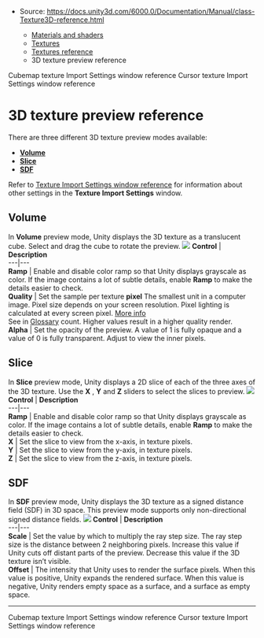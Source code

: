 * Source: https://docs.unity3d.com/6000.0/Documentation/Manual/class-Texture3D-reference.html

  * [Materials and shaders](https://docs.unity3d.com/6000.0/Documentation/Manual/materials-and-shaders.html)
  * [Textures](https://docs.unity3d.com/6000.0/Documentation/Manual/Textures-landing.html)
  * [Textures reference](https://docs.unity3d.com/6000.0/Documentation/Manual/textures-reference.html)
  * 3D texture preview reference


[](https://docs.unity3d.com/6000.0/Documentation/Manual/texture-type-cubemap.html)
Cubemap texture Import Settings window reference
[](https://docs.unity3d.com/6000.0/Documentation/Manual/texture-type-cursor.html)
Cursor texture Import Settings window reference
# 3D texture preview reference
There are three different 3D texture preview modes available:
  * [**Volume**](https://docs.unity3d.com/6000.0/Documentation/Manual/class-Texture3D-reference.html#volume)
  * [**Slice**](https://docs.unity3d.com/6000.0/Documentation/Manual/class-Texture3D-reference.html#slice)
  * [**SDF**](https://docs.unity3d.com/6000.0/Documentation/Manual/class-Texture3D-reference.html#sdf)


Refer to [Texture Import Settings window reference](https://docs.unity3d.com/6000.0/Documentation/Manual/class-TextureImporter.html) for information about other settings in the **Texture Import Settings** window.
## Volume
In **Volume** preview mode, Unity displays the 3D texture as a translucent cube. Select and drag the cube to rotate the preview.
![ ](https://docs.unity3d.com/6000.0/Documentation/uploads/Main/3DTexture-volumetric.png) **Control** | **Description**  
---|---  
**Ramp** | Enable and disable color ramp so that Unity displays grayscale as color. If the image contains a lot of subtle details, enable **Ramp** to make the details easier to check.  
**Quality** | Set the sample per texture **pixel** The smallest unit in a computer image. Pixel size depends on your screen resolution. Pixel lighting is calculated at every screen pixel. [More info](https://docs.unity3d.com/6000.0/Documentation/Manual/ShadowPerformance.html)  
See in [Glossary](https://docs.unity3d.com/6000.0/Documentation/Manual/Glossary.html#pixel) count. Higher values result in a higher quality render.  
**Alpha** | Set the opacity of the preview. A value of 1 is fully opaque and a value of 0 is fully transparent. Adjust to view the inner pixels.  
## Slice
In **Slice** preview mode, Unity displays a 2D slice of each of the three axes of the 3D texture. Use the **X** , **Y** and **Z** sliders to select the slices to preview.
![ ](https://docs.unity3d.com/6000.0/Documentation/uploads/Main/3DTexture-slice.png) **Control** | **Description**  
---|---  
**Ramp** | Enable and disable color ramp so that Unity displays grayscale as color. If the image contains a lot of subtle details, enable **Ramp** to make the details easier to check.  
**X** | Set the slice to view from the x-axis, in texture pixels.  
**Y** | Set the slice to view from the y-axis, in texture pixels.  
**Z** | Set the slice to view from the z-axis, in texture pixels.  
## SDF
In **SDF** preview mode, Unity displays the 3D texture as a signed distance field (SDF) in 3D space. This preview mode supports only non-directional signed distance fields. 
![ ](https://docs.unity3d.com/6000.0/Documentation/uploads/Main/3DTexture-SDF.png) **Control** | **Description**  
---|---  
**Scale** | Set the value by which to multiply the ray step size. The ray step size is the distance between 2 neighboring pixels. Increase this value if Unity cuts off distant parts of the preview. Decrease this value if the 3D texture isn’t visible.  
**Offset** | The intensity that Unity uses to render the surface pixels. When this value is positive, Unity expands the rendered surface. When this value is negative, Unity renders empty space as a surface, and a surface as empty space.  
* * *
[](https://docs.unity3d.com/6000.0/Documentation/Manual/texture-type-cubemap.html)
Cubemap texture Import Settings window reference
[](https://docs.unity3d.com/6000.0/Documentation/Manual/texture-type-cursor.html)
Cursor texture Import Settings window reference
